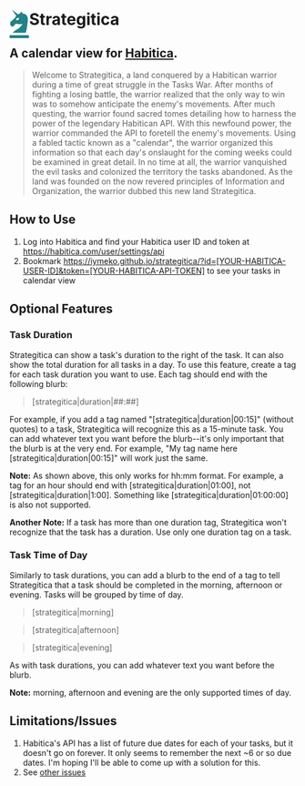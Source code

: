 # <img align="left" height="50" src="https://raw.githubusercontent.com/iymeko/strategitica/main/img/logo.png"> Strategitica

## A calendar view for [Habitica](https://habitica.com/).

> Welcome to Strategitica, a land conquered by a Habitican warrior during a time of great struggle in the Tasks War. After months of fighting a losing battle, the warrior realized that the only way to win was to somehow anticipate the enemy's movements. After much questing, the warrior found sacred tomes detailing how to harness the power of the legendary Habitican API. With this newfound power, the warrior commanded the API to foretell the enemy's movements. Using a fabled tactic known as a "calendar", the warrior organized this information so that each day's onslaught for the coming weeks could be examined in great detail. In no time at all, the warrior vanquished the evil tasks and colonized the territory the tasks abandoned. As the land was founded on the now revered principles of Information and Organization, the warrior dubbed this new land Strategitica.

## How to Use

1. Log into Habitica and find your Habitica user ID and token at https://habitica.com/user/settings/api
2. Bookmark https://iymeko.github.io/strategitica/?id=[YOUR-HABITICA-USER-ID]&token=[YOUR-HABITICA-API-TOKEN] to see your tasks in calendar view

## Optional Features

### Task Duration

Strategitica can show a task's duration to the right of the task. It can also show the total duration for all tasks in a day. To use this feature, create a tag for each task duration you want to use. Each tag should end with the following blurb:

> [strategitica|duration|##:##]

For example, if you add a tag named "[strategitica|duration|00:15]" (without quotes) to a task, Strategitica will recognize this as a 15-minute task. You can add whatever text you want before the blurb--it's only important that the blurb is at the very end. For example, "My tag name here [strategitica|duration|00:15]" will work just the same.

**Note:** As shown above, this only works for hh:mm format. For example, a tag for an hour should end with [strategitica|duration|01:00], not [strategitica|duration|1:00]. Something like [strategitica|duration|01:00:00] is also not supported.

**Another Note:** If a task has more than one duration tag, Strategitica won't recognize that the task has a duration. Use only one duration tag on a task.

### Task Time of Day

Similarly to task durations, you can add a blurb to the end of a tag to tell Strategitica that a task should be completed in the morning, afternoon or evening. Tasks will be grouped by time of day.

> [strategitica|morning]

> [strategitica|afternoon]

> [strategitica|evening]

As with task durations, you can add whatever text you want before the blurb.

**Note:** morning, afternoon and evening are the only supported times of day.

## Limitations/Issues

1. Habitica's API has a list of future due dates for each of your tasks, but it doesn't go on forever. It only seems to remember the next ~6 or so due dates. I'm hoping I'll be able to come up with a solution for this.
2. See [other issues](https://github.com/iymeko/strategitica/issues?q=is%3Aissue+is%3Aopen+label%3Acritical)
